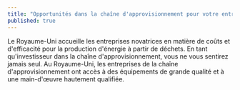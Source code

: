 ```yaml
---
title: "Opportunités dans la chaîne d'approvisionnement pour votre entreprise"
published: true
---
```

Le Royaume-Uni accueille les entreprises novatrices en matière de coûts et d'efficacité pour la production d'énergie à partir de déchets. En tant qu'investisseur dans la chaîne d'approvisionnement, vous ne vous sentirez jamais seul. Au Royaume-Uni, les entreprises de la chaîne d'approvisionnement ont accès à des équipements de grande qualité et à une main-d'œuvre hautement qualifiée.
